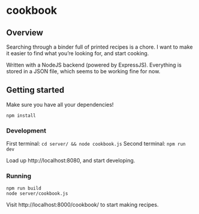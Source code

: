 # cookbook

## Overview

Searching through a binder full of printed recipes is a chore.  I want to make it easier to find what you’re looking for, and start cooking.

Written with a NodeJS backend (powered by ExpressJS).  Everything is stored in a JSON file, which seems to be working fine for now.

## Getting started

Make sure you have all your dependencies!

    npm install

### Development

First terminal: `cd server/ && node cookbook.js`
Second terminal: `npm run dev`

Load up http://localhost:8080, and start developing.

### Running

    npm run build
    node server/cookbook.js
    
Visit http://localhost:8000/cookbook/ to start making recipes.

